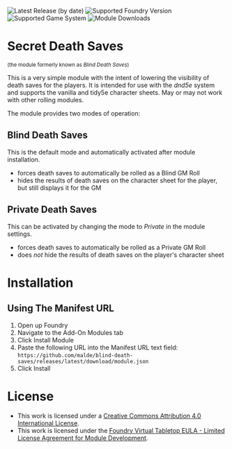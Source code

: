  ![Latest Release (by date)](https://img.shields.io/github/v/release/malde/blind-death-saves?label=latest%20release&style=flat-square) ![Supported Foundry Version](https://img.shields.io/endpoint?url=https%3A%2F%2Ffoundryshields.com%2Fversion%3Fstyle%3Dflat-square%26url%3Dhttps%3A%2F%2Fraw.githubusercontent.com%2Fmalde%2Fblind-death-saves%2Fmain%2Fmodule.json) ![Supported Game System](https://img.shields.io/endpoint?url=https%3A%2F%2Ffoundryshields.com%2Fsystem%3FnameType%3Dfoundry%26showVersion%3D1%26style%3Dflat-square%26url%3Dhttps%3A%2F%2Fraw.githubusercontent.com%2Fmalde%2Fblind-death-saves%2Fmain%2Fmodule.json) ![Module Downloads](https://img.shields.io/github/downloads/malde/blind-death-saves/total?label=Module%20Downloads&style=flat-square)

# Secret Death Saves

<sup>(the module formerly known as _Blind Death Saves_)</sup>

This is a very simple module with the intent of lowering the visibility of death saves for the players. It is intended for use with the _dnd5e_ system and supports the vanilla and tidy5e character sheets. May or may not work with other rolling modules.

The module provides two modes of operation:

## Blind Death Saves

This is the default mode and automatically activated after module installation.

- forces death saves to automatically be rolled as a Blind GM Roll
- hides the results of death saves on the character sheet for the player, but still displays it for the GM

## Private Death Saves

This can be activated by changing the mode to _Private_ in the module settings.

- forces death saves to automatically be rolled as a Private GM Roll
- does _not_ hide the results of death saves on the player's character sheet

# Installation

## Using The Manifest URL

1. Open up Foundry
2. Navigate to the Add-On Modules tab
3. Click Install Module
4. Paste the following URL into the Manifest URL text field: `https://github.com/malde/blind-death-saves/releases/latest/download/module.json`
5. Click Install

# License

- This work is licensed under a [Creative Commons Attribution 4.0 International License](https://creativecommons.org/licenses/by/4.0/legalcode).
- This work is licensed under the [Foundry Virtual Tabletop EULA - Limited License Agreement for Module Development](https://foundryvtt.com/article/license/).
